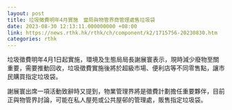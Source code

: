 ```yaml
---
layout: post
title: 垃圾徵費明年4月實施　當局與物管界商管理處售垃圾袋
date: 2023-08-30 12:13:11.000000000 +08:00
link: https://news.rthk.hk/rthk/ch/component/k2/1715756-20230830.htm
categories: rthk
---
```


垃圾徵費明年4月1日起實施，環境及生態局局長謝展寰表示，現時減少廢物至關重要，需要推動回收，垃圾徵費實施後將於超級市場、便利店等不同零售點，讓市民購買指定垃圾袋。

謝展寰出席一項活動致辭時又提到，物業管理界將是徵費計劃擔任重要夥伴，目前正與物管界討論，可能在私人屋苑或公共屋邨的管理處，販售指定垃圾袋。
